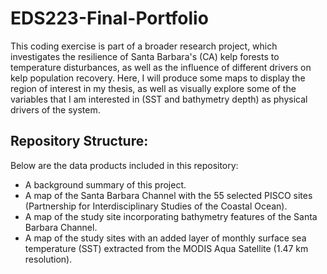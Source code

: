 # EDS223-Final-Portfolio

This coding exercise is part of a broader research project, which investigates the resilience of Santa Barbara's (CA) kelp forests to temperature disturbances, as well as the influence of different drivers on kelp population recovery. Here, I will produce some maps to display the region of interest in my thesis, as well as visually explore some of the variables that I am interested in (SST and bathymetry depth) as physical drivers of the system.

## Repository Structure:

Below are the data products included in this repository:

- A background summary of this project.
- A map of the Santa Barbara Channel with the 55 selected PISCO sites (Partnership for Interdisciplinary Studies of the Coastal Ocean).
- A map of the study site incorporating bathymetry features of the Santa Barbara Channel.
- A map of the study sites with an added layer of monthly surface sea temperature (SST) extracted from the MODIS Aqua Satellite (1.47 km resolution).
